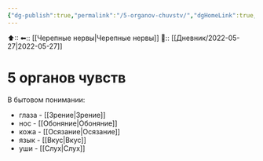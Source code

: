 ```yaml
---
{"dg-publish":true,"permalink":"/5-organov-chuvstv/","dgHomeLink":true,"dgPassFrontmatter":false}
---
```



⬆::
⬅:: [[Черепные нервы|Черепные нервы]]
📅:: [[Дневник/2022-05-27|2022-05-27]]

# 5 органов чувств
В бытовом понимании:
- глаза - [[Зрение|Зрение]]
- нос - [[Обоняние|Обоняние]]
- кожа - [[Осязание|Осязание]]
- язык - [[Вкус|Вкус]]
- уши - [[Слух|Слух]]
